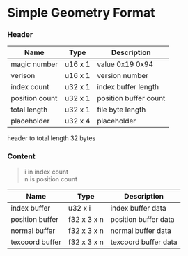 Simple Geometry Format
======================

### Header
Name        | Type | Description
------------|------|------------
magic number|u16 x 1 | value 0x19 0x94
verison     |u16 x 1 | version number
index count |u32 x 1 | index buffer length
position count | u32 x 1 | position buffer count
total length | u32 x 1 | file byte length
placeholder | u32 x 4 | placeholder

header to total length 32 bytes

### Content
> i in index count  
> n is position count  

Name        | Type | Description
------------|------|------------
index buffer | u32 x i| index buffer data
position buffer | f32 x 3 x n | position buffer data
normal buffer | f32 x 3 x n | normal buffer data
texcoord buffer | f32 x 3 x n| texcoord buffer data 
